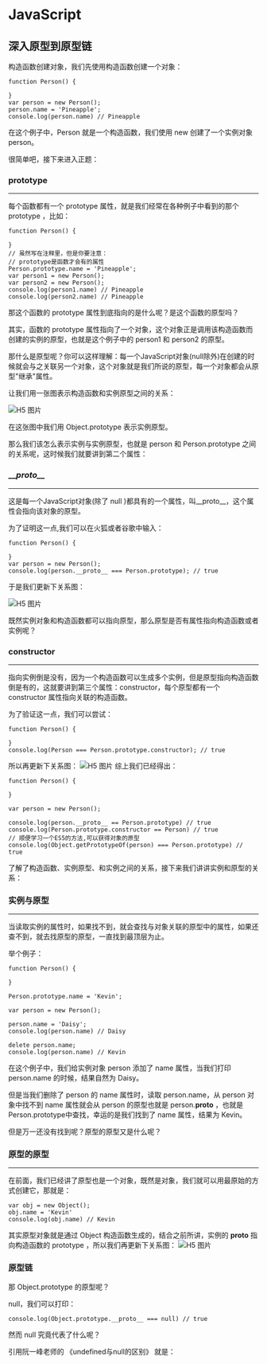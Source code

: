 # JavaScript

## 深入原型到原型链

构造函数创建对象，我们先使用构造函数创建一个对象：

````
function Person() {

}
var person = new Person();
person.name = 'Pineapple';
console.log(person.name) // Pineapple
````

在这个例子中，Person 就是一个构造函数，我们使用 new 创建了一个实例对象 person。

很简单吧，接下来进入正题：

### prototype
---
每个函数都有一个 prototype 属性，就是我们经常在各种例子中看到的那个 prototype ，比如：
````
function Person() {

}
// 虽然写在注释里，但是你要注意：
// prototype是函数才会有的属性
Person.prototype.name = 'Pineapple';
var person1 = new Person();
var person2 = new Person();
console.log(person1.name) // Pineapple
console.log(person2.name) // Pineapple
````
那这个函数的 prototype 属性到底指向的是什么呢？是这个函数的原型吗？

其实，函数的 prototype 属性指向了一个对象，这个对象正是调用该构造函数而创建的实例的原型，也就是这个例子中的 person1 和 person2 的原型。

那什么是原型呢？你可以这样理解：每一个JavaScript对象(null除外)在创建的时候就会与之关联另一个对象，这个对象就是我们所说的原型，每一个对象都会从原型"继承"属性。

让我们用一张图表示构造函数和实例原型之间的关系：

![H5 图片](./images/mark-prototype.png)

在这张图中我们用 Object.prototype 表示实例原型。

那么我们该怎么表示实例与实例原型，也就是 person 和 Person.prototype 之间的关系呢，这时候我们就要讲到第二个属性：

### \_\__proto\_\__
---

这是每一个JavaScript对象(除了 null )都具有的一个属性，叫__proto__，这个属性会指向该对象的原型。

为了证明这一点,我们可以在火狐或者谷歌中输入：

````
function Person() {

}
var person = new Person();
console.log(person.__proto__ === Person.prototype); // true
````

于是我们更新下关系图：

![H5 图片](./images/mark-proto.png)

既然实例对象和构造函数都可以指向原型，那么原型是否有属性指向构造函数或者实例呢？

### constructor
---

指向实例倒是没有，因为一个构造函数可以生成多个实例，但是原型指向构造函数倒是有的，这就要讲到第三个属性：constructor，每个原型都有一个 constructor 属性指向关联的构造函数。

为了验证这一点，我们可以尝试：

````
function Person() {

}
console.log(Person === Person.prototype.constructor); // true
````
所以再更新下关系图：
![H5 图片](./images/mark-constructor.png)
综上我们已经得出：
````
function Person() {

}

var person = new Person();

console.log(person.__proto__ == Person.prototype) // true
console.log(Person.prototype.constructor == Person) // true
// 顺便学习一个ES5的方法,可以获得对象的原型
console.log(Object.getPrototypeOf(person) === Person.prototype) // true
````
了解了构造函数、实例原型、和实例之间的关系，接下来我们讲讲实例和原型的关系：

### 实例与原型
---

当读取实例的属性时，如果找不到，就会查找与对象关联的原型中的属性，如果还查不到，就去找原型的原型，一直找到最顶层为止。

举个例子：

````
function Person() {

}

Person.prototype.name = 'Kevin';

var person = new Person();

person.name = 'Daisy';
console.log(person.name) // Daisy

delete person.name;
console.log(person.name) // Kevin
````
在这个例子中，我们给实例对象 person 添加了 name 属性，当我们打印 person.name 的时候，结果自然为 Daisy。

但是当我们删除了 person 的 name 属性时，读取 person.name，从 person 对象中找不到 name 属性就会从 person 的原型也就是 person.__proto__ ，也就是 Person.prototype中查找，幸运的是我们找到了 name 属性，结果为 Kevin。

但是万一还没有找到呢？原型的原型又是什么呢？

### 原型的原型
---

在前面，我们已经讲了原型也是一个对象，既然是对象，我们就可以用最原始的方式创建它，那就是：

````
var obj = new Object();
obj.name = 'Kevin'
console.log(obj.name) // Kevin
````
其实原型对象就是通过 Object 构造函数生成的，结合之前所讲，实例的 __proto__ 指向构造函数的 prototype ，所以我们再更新下关系图：
![H5 图片](./images/mark-proto-prototype.png)

### 原型链

那 Object.prototype 的原型呢？

null，我们可以打印：

````
console.log(Object.prototype.__proto__ === null) // true
````
然而 null 究竟代表了什么呢？

引用阮一峰老师的 《undefined与null的区别》 就是：
